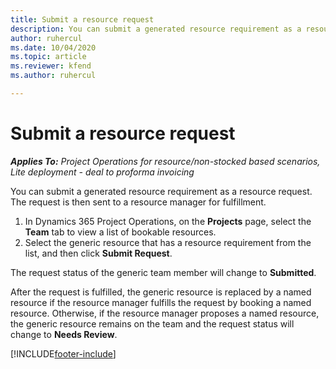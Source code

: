 ```yaml
---
title: Submit a resource request
description: You can submit a generated resource requirement as a resource request. The request is then sent to a resource manager for fulfillment. 
author: ruhercul
ms.date: 10/04/2020
ms.topic: article
ms.reviewer: kfend 
ms.author: ruhercul

---
```


# Submit a resource request

_**Applies To:** Project Operations for resource/non-stocked based scenarios, Lite deployment - deal to proforma invoicing_

You can submit a generated resource requirement as a resource request. The request is then sent to a resource manager for fulfillment.

1. In Dynamics 365 Project Operations, on the **Projects** page, select the **Team** tab to view a list of bookable resources. 
2. Select the generic resource that has a resource requirement from the list, and then click **Submit Request**.

The request status of the generic team member will change to **Submitted**.

After the request is fulfilled, the generic resource is replaced by a named resource if the resource manager fulfills the request by booking a named resource. Otherwise, if the resource manager proposes a named resource, the generic resource remains on the team and the request status will change to **Needs Review**.


[!INCLUDE[footer-include](../includes/footer-banner.md)]
